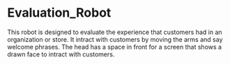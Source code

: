 # Evaluation_Robot
This robot is designed to evaluate the experience that customers had in an organization or store.
It intract with customers by moving the arms and say welcome phrases.
The head has a space in front for a screen that shows a drawn face to intract with customers.

